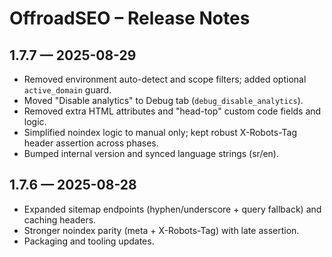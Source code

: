 # OffroadSEO – Release Notes

## 1.7.7 — 2025-08-29

- Removed environment auto-detect and scope filters; added optional `active_domain` guard.
- Moved "Disable analytics" to Debug tab (`debug_disable_analytics`).
- Removed extra HTML attributes and "head-top" custom code fields and logic.
- Simplified noindex logic to manual only; kept robust X-Robots-Tag header assertion across phases.
- Bumped internal version and synced language strings (sr/en).

## 1.7.6 — 2025-08-28

- Expanded sitemap endpoints (hyphen/underscore + query fallback) and caching headers.
- Stronger noindex parity (meta + X-Robots-Tag) with late assertion.
- Packaging and tooling updates.
